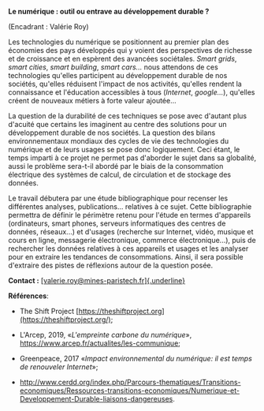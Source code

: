 **Le numérique : outil ou entrave au développement durable ?**

(Encadrant : Valérie Roy)

Les technologies du numérique se positionnent au premier plan des
économies des pays développés qui y voient des perspectives de richesse
et de croissance et en espèrent des avancées sociétales. *Smart grids*,
*smart cities*, *smart building*, *smart cars...* nous attendons de ces
technologies qu\'elles participent au développement durable de nos
sociétés, qu\'elles réduisent l\'impact de nos activités, qu\'elles
rendent la connaissance et l\'éducation accessibles à tous (*Internet*,
*google...*), qu\'elles créent de nouveaux métiers à forte valeur
ajoutée...

La question de la durabilité de ces techniques se pose avec d\'autant
plus d\'acuité que certains les imaginent au centre des solutions pour
un développement durable de nos sociétés. La question des bilans
environnementaux mondiaux des cycles de vie des technologies du
numérique et de leurs usages se pose donc logiquement. Ceci étant, le
temps imparti à ce projet ne permet pas d'aborder le sujet dans sa
globalité, aussi le problème sera-t-il abordé par le biais de la
consommation électrique des systèmes de calcul, de circulation et de
stockage des données.

Le travail débutera par une étude bibliographique pour recenser les
différentes analyses, publications\... relatives à ce sujet. Cette
bibliographie permettra de définir le périmètre retenu pour l'étude en
termes d'appareils (ordinateurs, smart phones, serveurs informatiques
des centres de données, réseaux\...) et d'usages (recherche sur
Internet, vidéo, musique et cours en ligne, messagerie électronique,
commerce électronique\...), puis de rechercher les données relatives à
ces appareils et usages et les analyser pour en extraire les tendances
de consommations. Ainsi, il sera possible d'extraire des pistes de
réflexions autour de la question posée.

**Contact :**
[[valerie.roy\@mines-paristech.fr]{.underline}](mailto:valerie.roy@mines-paristech.fr)

**Références**:

-   The Shift Project
    [https://theshiftproject.org](https://theshiftproject.org/);

-   L'Arcep, 2019, «*L\'empreinte carbone du numérique*»,
    https://www.arcep.fr/actualites/les-communique;

-   Greenpeace, 2017 «*Impact environnemental du numérique: il est temps
    de renouveler Internet*»;

-   http://www.cerdd.org/index.php/Parcours-thematiques/Transitions-economiques/Ressources-transitions-economiques/Numerique-et-Developpement-Durable-liaisons-dangereuses.
